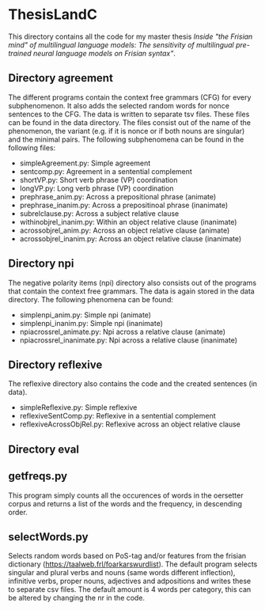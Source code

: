 # ThesisLandC

This directory contains all the code for my master thesis *Inside "the Frisian mind" of multilingual language models: The sensitivity of multilingual pre-trained neural language models on Frisian syntax"*.


## Directory agreement
The different programs contain the context free grammars (CFG) for every subphenomenon. It also adds the selected random words for nonce sentences to the CFG. The data is written to separate tsv files. These files can be found in the data directory. The files consist out of the name of the phenomenon, the variant (e.g. if it is nonce or if both nouns are singular) and the minimal pairs. The following subphenomena can be found in the following files:

* simpleAgreement.py: Simple agreement
* sentcomp.py: Agreement in a sentential complement
* shortVP.py: Short verb phrase (VP) coordination
* longVP.py: Long verb phrase (VP) coordination
* prephrase_anim.py: Across a prepositional phrase (animate)
* prephrase_inanim.py: Across a prepositinoal phrase (inanimate)
* subrelclause.py: Across a subject relative clause
* withinobjrel_inanim.py: Within an object relative clause (inanimate)
* acrossobjrel_anim.py: Across an object relative clause (animate)
* acrossobjrel_inanim.py: Across an object relative clause (inanimate)

## Directory npi
The negative polarity items (npi) directory also consists out of the programs that contain the context free grammars. The data is again stored in the data directory. The following phenomena can be found:

* simplenpi_anim.py: Simple npi (animate)
* simplenpi_inanim.py: Simple npi (inanimate)
* npiacrossrel_animate.py: Npi across a relative clause (animate)
* npiacrossrel_inanimate.py: Npi across a relative clause (inanimate)


## Directory reflexive
The reflexive directory also contains the code and the created sentences (in data).

* simpleReflexive.py: Simple reflexive
* reflexiveSentComp.py: Reflexive in a sentential complement
* reflexiveAcrossObjRel.py: Reflexive across an object relative clause

## Directory eval


## getfreqs.py
This program simply counts all the occurences of words in the oersetter corpus and returns a list of the words and the frequency, in descending order.

## selectWords.py
Selects random words based on PoS-tag and/or features from the frisian dictionary (https://taalweb.frl/foarkarswurdlist). The default program selects singular and plural verbs and nouns (same words different inflection), infinitive verbs, proper nouns, adjectives and adpositions and writes these to separate csv files. The default amount is 4 words per category, this can be altered by changing the nr in the code.


